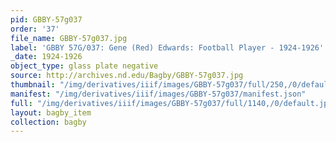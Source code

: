 ```yaml
---
pid: GBBY-57g037
order: '37'
file_name: GBBY-57g037.jpg
label: 'GBBY 57G/037: Gene (Red) Edwards: Football Player - 1924-1926'
_date: 1924-1926
object_type: glass plate negative
source: http://archives.nd.edu/Bagby/GBBY-57g037.jpg
thumbnail: "/img/derivatives/iiif/images/GBBY-57g037/full/250,/0/default.jpg"
manifest: "/img/derivatives/iiif/images/GBBY-57g037/manifest.json"
full: "/img/derivatives/iiif/images/GBBY-57g037/full/1140,/0/default.jpg"
layout: bagby_item
collection: bagby
---
```

